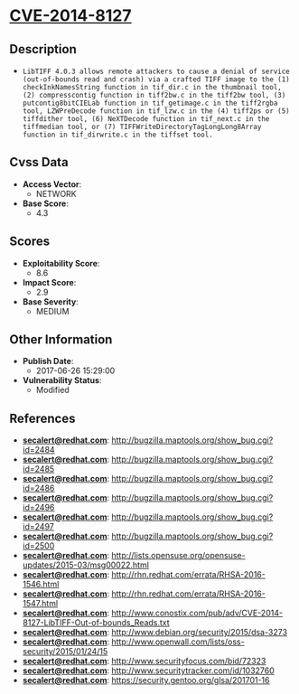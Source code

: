 
# [CVE-2014-8127](https://cve.mitre.org/cgi-bin/cvename.cgi?name=CVE-2014-8127)

## Description

- `LibTIFF 4.0.3 allows remote attackers to cause a denial of service (out-of-bounds read and crash) via a crafted TIFF image to the (1) checkInkNamesString function in tif_dir.c in the thumbnail tool, (2) compresscontig function in tiff2bw.c in the tiff2bw tool, (3) putcontig8bitCIELab function in tif_getimage.c in the tiff2rgba tool, LZWPreDecode function in tif_lzw.c in the (4) tiff2ps or (5) tiffdither tool, (6) NeXTDecode function in tif_next.c in the tiffmedian tool, or (7) TIFFWriteDirectoryTagLongLong8Array function in tif_dirwrite.c in the tiffset tool.`

## Cvss Data

- **Access Vector**:
  - NETWORK
- **Base Score**:
  - 4.3

## Scores

- **Exploitability Score**:
  - 8.6
- **Impact Score**:
  - 2.9
- **Base Severity**:
  - MEDIUM

## Other Information

- **Publish Date**:
  - 2017-06-26 15:29:00
- **Vulnerability Status**:
  - Modified

## References

- **secalert@redhat.com**: http://bugzilla.maptools.org/show_bug.cgi?id=2484
- **secalert@redhat.com**: http://bugzilla.maptools.org/show_bug.cgi?id=2485
- **secalert@redhat.com**: http://bugzilla.maptools.org/show_bug.cgi?id=2486
- **secalert@redhat.com**: http://bugzilla.maptools.org/show_bug.cgi?id=2496
- **secalert@redhat.com**: http://bugzilla.maptools.org/show_bug.cgi?id=2497
- **secalert@redhat.com**: http://bugzilla.maptools.org/show_bug.cgi?id=2500
- **secalert@redhat.com**: http://lists.opensuse.org/opensuse-updates/2015-03/msg00022.html
- **secalert@redhat.com**: http://rhn.redhat.com/errata/RHSA-2016-1546.html
- **secalert@redhat.com**: http://rhn.redhat.com/errata/RHSA-2016-1547.html
- **secalert@redhat.com**: http://www.conostix.com/pub/adv/CVE-2014-8127-LibTIFF-Out-of-bounds_Reads.txt
- **secalert@redhat.com**: http://www.debian.org/security/2015/dsa-3273
- **secalert@redhat.com**: http://www.openwall.com/lists/oss-security/2015/01/24/15
- **secalert@redhat.com**: http://www.securityfocus.com/bid/72323
- **secalert@redhat.com**: http://www.securitytracker.com/id/1032760
- **secalert@redhat.com**: https://security.gentoo.org/glsa/201701-16
